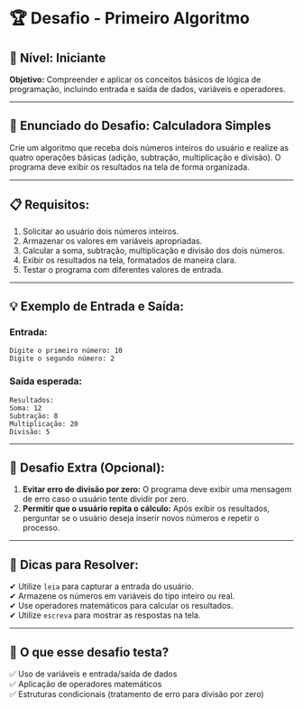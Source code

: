# 🏆 Desafio - Primeiro Algoritmo

## 📌 Nível: Iniciante
**Objetivo:** Compreender e aplicar os conceitos básicos de lógica de programação, incluindo entrada e saída de dados, variáveis e operadores.

---

## 📜 Enunciado do Desafio: **Calculadora Simples**
Crie um algoritmo que receba dois números inteiros do usuário e realize as quatro operações básicas (adição, subtração, multiplicação e divisão). O programa deve exibir os resultados na tela de forma organizada.

---

## 📋 Requisitos:
1. Solicitar ao usuário dois números inteiros.
2. Armazenar os valores em variáveis apropriadas.
3. Calcular a soma, subtração, multiplicação e divisão dos dois números.
4. Exibir os resultados na tela, formatados de maneira clara.
5. Testar o programa com diferentes valores de entrada.

---

## 💡 Exemplo de Entrada e Saída:
### **Entrada:**
```
Digite o primeiro número: 10
Digite o segundo número: 2
```
### **Saída esperada:**
```
Resultados:
Soma: 12
Subtração: 8
Multiplicação: 20
Divisão: 5
```

---

## 🚀 Desafio Extra (Opcional):
1. **Evitar erro de divisão por zero:** O programa deve exibir uma mensagem de erro caso o usuário tente dividir por zero.
2. **Permitir que o usuário repita o cálculo:** Após exibir os resultados, perguntar se o usuário deseja inserir novos números e repetir o processo.

---

## 📌 Dicas para Resolver:
✔ Utilize `leia` para capturar a entrada do usuário.  
✔ Armazene os números em variáveis do tipo inteiro ou real.  
✔ Use operadores matemáticos para calcular os resultados.  
✔ Utilize `escreva` para mostrar as respostas na tela.

---

## 🔎 O que esse desafio testa?
✅ Uso de variáveis e entrada/saída de dados  
✅ Aplicação de operadores matemáticos  
✅ Estruturas condicionais (tratamento de erro para divisão por zero)


